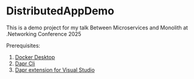 # DistributedAppDemo
This is a demo project for my talk Between Microservices and Monolith at .Networking Conference 2025

Prerequisites:

1. [Docker Desktop](https://www.docker.com/products/docker-desktop/)
2. [Dapr Cli](https://docs.dapr.io/getting-started/install-dapr-cli/)
3. [Dapr extension for Visual Studio](https://marketplace.visualstudio.com/items?itemName=ms-azuretools.vs-dapr)
